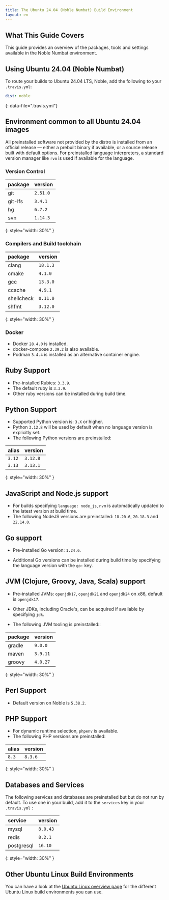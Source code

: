 ```yaml
---
title: The Ubuntu 24.04 (Noble Numbat) Build Environment
layout: en
---
```


## What This Guide Covers

This guide provides an overview of the packages, tools and settings available in the Noble Numbat environment.

## Using Ubuntu 24.04 (Noble Numbat)

To route your builds to Ubuntu 24.04 LTS, Noble, add the following to your `.travis.yml`:

```yaml
dist: noble
```
{: data-file=".travis.yml"}

## Environment common to all Ubuntu 24.04 images

All preinstalled software not provided by the distro is installed from an official release — either a prebuilt binary if available, or a source release built with default options.
For preinstalled language interpreters, a standard version manager like `rvm` is used if available for the language.

### Version Control

| package | version  |
|:--------|:---------|
| git     | `2.51.0` |
| git-lfs | `3.4.1`  |
| hg      | `6.7.2`    |
| svn     | `1.14.3` |
{: style="width: 30%" }

### Compilers and Build toolchain

| package | version  |
|:--------|:---------|
| clang      | `18.1.3` |
| cmake      | `4.1.0` |
| gcc        | `13.3.0` |
| ccache     | `4.9.1`  |
| shellcheck | `0.11.0`  |
| shfmt      | `3.12.0`  |
{: style="width: 30%" }


### Docker

* Docker `28.4.0` is installed.
* docker-compose `2.39.2` is also available.
* Podman `3.4.4` is installed as an alternative container engine.


## Ruby Support

* Pre-installed Rubies: `3.3.9`.
* The default ruby is `3.3.9`.
* Other ruby versions can be installed during build time.

## Python Support

* Supported Python version is: `3.X` or higher.
* Python `3.12.8` will be used by default when no language version is explicitly set.
* The following Python versions are preinstalled:

| alias  | version  |
| :----- | :------- |
| `3.12` | `3.12.8` |
| `3.13` | `3.13.1` |
{: style="width: 30%" }


## JavaScript and Node.js support

* For builds specifying `language: node_js`, `nvm` is automatically updated to the latest version at build time.
* The following NodeJS versions are preinstalled: `18.20.6`, `20.18.3` and `22.14.0`.

## Go support

* Pre-installed Go version: `1.24.6`.

* Additional Go versions can be installed during build time by specifying the language version with the `go:` key.

## JVM (Clojure, Groovy, Java, Scala) support

* Pre-installed JVMs: `openjdk17`, `openjdk21` and `openjdk24` on x86, default is `openjdk17`.

* Other JDKs, including Oracle's, can be acquired if available by specifying `jdk`.

* The following JVM tooling is preinstalled::

| package | version |
|:--------|:--------|
| gradle  | `9.0.0` |
| maven   | `3.9.11` |
| groovy  | `4.0.27`|
{: style="width: 30%" }

## Perl Support

* Default version on Noble is `5.38.2`.

## PHP Support

* For dynamic runtime selection, `phpenv` is available.
* The following PHP versions are preinstalled:

| alias  | version  |
| :----- | :------- |
| `8.3`  |  `8.3.6` |
{: style="width: 30%" }

## Databases and Services

The following services and databases are preinstalled but but do not run by default.
To use one in your build, add it to the `services` key in your `.travis.yml` :

| service    | version        |
|:-----------|:---------------|
| mysql      | `8.0.43`       |
| redis      | `8.2.1`        |
| postgresql | `16.10`         |
{: style="width: 30%" }

## Other Ubuntu Linux Build Environments

You can have a look at the [Ubuntu Linux overview page](/user/reference/linux/) for the different Ubuntu Linux build environments you can use.
